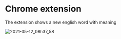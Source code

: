 # Chrome extension

The extension shows a new english word with meaning

![2021-05-12_08h37_58](https://user-images.githubusercontent.com/49380593/117984379-6bcd0380-b2fd-11eb-9b73-6c4cafae04e6.png)

